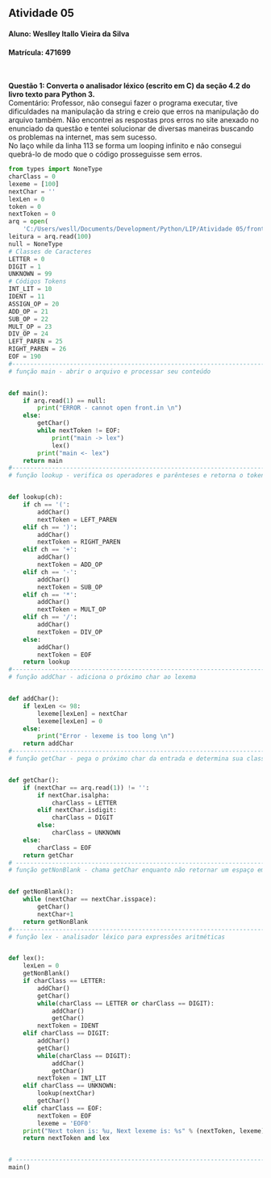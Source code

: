 ## Atividade 05

#### Aluno: Weslley Itallo Vieira da Silva
#### Matrícula: 471699

<br/>

__Questão 1: Converta o analisador léxico (escrito em C) da seção 4.2 do livro texto para Python 3.__  
Comentário: Professor, não consegui fazer o programa executar, tive dificuldades na manipulação da string e creio que erros na manipulação do arquivo também. 
Não encontrei as respostas pros erros no site anexado no enunciado da questão e tentei solucionar de diversas maneiras buscando os problemas na internet, mas sem sucesso.  
No laço while da linha 113 se forma um looping infinito e não consegui quebrá-lo de modo que o código prosseguisse sem erros.
~~~python
from types import NoneType
charClass = 0
lexeme = [100]
nextChar = ''
lexLen = 0
token = 0
nextToken = 0
arq = open(
    'C:/Users/wesll/Documents/Development/Python/LIP/Atividade 05/front.in')
leitura = arq.read(100)
null = NoneType
# Classes de Caracteres
LETTER = 0
DIGIT = 1
UNKNOWN = 99
# Códigos Tokens
INT_LIT = 10
IDENT = 11
ASSIGN_OP = 20
ADD_OP = 21
SUB_OP = 22
MULT_OP = 23
DIV_OP = 24
LEFT_PAREN = 25
RIGHT_PAREN = 26
EOF = 190
#------------------------------------------------------------------------------#
# função main - abrir o arquivo e processar seu conteúdo


def main():
    if arq.read(1) == null:
        print("ERROR - cannot open front.in \n")
    else:
        getChar()
        while nextToken != EOF:
            print("main -> lex")
            lex()
        print("main <- lex")
    return main
#------------------------------------------------------------------------------#
# função lookup - verifica os operadores e parênteses e retorna o token


def lookup(ch):
    if ch == '(':
        addChar()
        nextToken = LEFT_PAREN
    elif ch == ')':
        addChar()
        nextToken = RIGHT_PAREN
    elif ch == '+':
        addChar()
        nextToken = ADD_OP
    elif ch == '-':
        addChar()
        nextToken = SUB_OP
    elif ch == '*':
        addChar()
        nextToken = MULT_OP
    elif ch == '/':
        addChar()
        nextToken = DIV_OP
    else:
        addChar()
        nextToken = EOF
    return lookup
#------------------------------------------------------------------------------#
# função addChar - adiciona o próximo char ao lexema


def addChar():
    if lexLen <= 98:
        lexeme[lexLen] = nextChar
        lexeme[lexLen] = 0
    else:
        print("Error - lexeme is too long \n")
    return addChar
#------------------------------------------------------------------------------#
# função getChar - pega o próximo char da entrada e determina sua classe


def getChar():
    if (nextChar == arq.read(1)) != '':
        if nextChar.isalpha:
            charClass = LETTER
        elif nextChar.isdigit:
            charClass = DIGIT
        else:
            charClass = UNKNOWN
    else:
        charClass = EOF
    return getChar
# -----------------------------------------------------------------------------#
# função getNonBlank - chama getChar enquanto não retornar um espaço em branco


def getNonBlank():
    while (nextChar == nextChar.isspace):
        getChar()
        nextChar+1
    return getNonBlank
#------------------------------------------------------------------------------#
# função lex - analisador léxico para expressões aritméticas


def lex():
    lexLen = 0
    getNonBlank()
    if charClass == LETTER:
        addChar()
        getChar()
        while(charClass == LETTER or charClass == DIGIT):
            addChar()
            getChar()
        nextToken = IDENT
    elif charClass == DIGIT:
        addChar()
        getChar()
        while(charClass == DIGIT):
            addChar()
            getChar()
        nextToken = INT_LIT
    elif charClass == UNKNOWN:
        lookup(nextChar)
        getChar()
    elif charClass == EOF:
        nextToken = EOF
        lexeme = 'EOF0'
    print("Next token is: %u, Next lexeme is: %s" % (nextToken, lexeme))
    return nextToken and lex


# ------------------------------------------------------------------------------
main()
~~~
